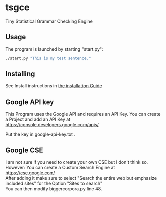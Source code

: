 # tsgce
Tiny Statistical Grammar Checking Engine

## Usage

The program is launched by starting "start.py":
``` bash
./start.py "This is my test sentence."
```

## Installing

See Install instructions in [the installation Guide](INSTALL.md)

## Google API key

This Program uses the Google API and requires an API Key. You can create a Project and add an API Key at https://console.developers.google.com/apis/

Put the key in google-api-key.txt .

## Google CSE

I am not sure if you need to create your own CSE but I don't think so.  
However: You can create a Custom Search Engine at https://cse.google.com/   
After adding it make sure to select "Search the entire web but emphasize included sites" for the Option "Sites to search"  
You can then modify biggercorpora.py  line 48.

